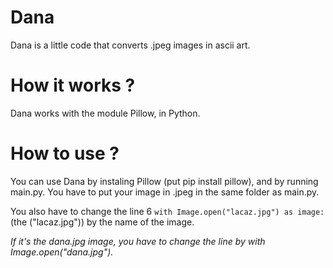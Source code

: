 # Dana
Dana is a little code that converts .jpeg images in ascii art.

# How it works ?
Dana works with the module Pillow, in Python.

# How to use ?
You can use Dana by instaling Pillow (put pip install pillow), and by running main.py. You have to put your image in .jpeg in the same folder as main.py.

You also have to change the line 6 `with Image.open("lacaz.jpg") as image:` (the ("lacaz.jpg")) by the name of the image.

  *If it's the dana.jpg image, you have to change the line by with Image.open("dana.jpg").*
